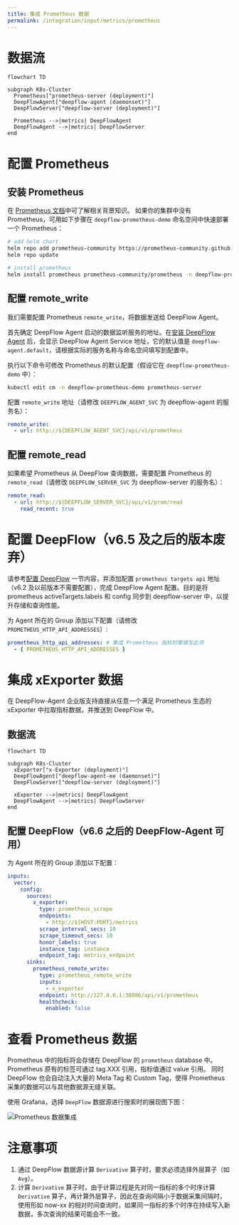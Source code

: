 ```yaml
---
title: 集成 Prometheus 数据
permalink: /integration/input/metrics/prometheus
---
```


# 数据流

```mermaid
flowchart TD

subgraph K8s-Cluster
  Prometheus["prometheus-server (deployment)"]
  DeepFlowAgent["deepflow-agent (daemonset)"]
  DeepFlowServer["deepflow-server (deployment)"]

  Prometheus -->|metrics| DeepFlowAgent
  DeepFlowAgent -->|metrics| DeepFlowServer
end
```

# 配置 Prometheus

## 安装 Prometheus

在 [Prometheus 文档](https://prometheus.io/docs/introduction/overview/)中可了解相关背景知识。
如果你的集群中没有 Prometheus，可用如下步骤在 `deepflow-prometheus-demo` 命名空间中快速部署一个 Prometheus：

```bash
# add helm chart
helm repo add prometheus-community https://prometheus-community.github.io/helm-charts
helm repo update

# install prometheus
helm install prometheus prometheus-community/prometheus -n deepflow-prometheus-demo --create-namespace
```

## 配置 remote_write

我们需要配置 Prometheus `remote_write`，将数据发送给 DeepFlow Agent。

首先确定 DeepFlow Agent 启动的数据监听服务的地址。在[安装 DeepFlow Agent](../../../ce-install/single-k8s/) 后，会显示 DeepFlow Agent Service 地址，它的默认值是 `deepflow-agent.default`，请根据实际的服务名称与命名空间填写到配置中。

执行以下命令可修改 Prometheus 的默认配置（假设它在 `deepflow-prometheus-demo` 中）：

```bash
kubectl edit cm -n deepflow-prometheus-demo prometheus-server
```

配置 `remote_write` 地址（请修改 `DEEPFLOW_AGENT_SVC` 为 deepflow-agent 的服务名）：

```yaml
remote_write:
  - url: http://${DEEPFLOW_AGENT_SVC}/api/v1/prometheus
```

## 配置 remote_read

如果希望 Prometheus 从 DeepFlow 查询数据，需要配置 Prometheus 的 `remote_read`（请修改 `DEEPFLOW_SERVER_SVC` 为 deepflow-server 的服务名）：

```yaml
remote_read:
  - url: http://${DEEPFLOW_SERVER_SVC}/api/v1/prom/read
    read_recent: true
```

# 配置 DeepFlow（v6.5 及之后的版本废弃）

请参考[配置 DeepFlow](../tracing/opentelemetry/#配置-deepflow) 一节内容，并添加配置 `prometheus targets api` 地址（v6.2 及以前版本不需要配置），完成 DeepFlow Agent 配置。目的是将 prometheus activeTargets.labels 和 config 同步到 deepflow-server 中，以提升存储和查询性能。

为 Agent 所在的 Group 添加以下配置（请修改 `PROMETHEUS_HTTP_API_ADDRESSES`）:

```yaml
prometheus_http_api_addresses: # 集成 Prometheus 指标时需填写此项
  - { PROMETHEUS_HTTP_API_ADDRESSES }
```

# 集成 xExporter 数据

在 DeepFlow-Agent 企业版支持直接从任意一个满足 Prometheus 生态的 xExporter 中拉取指标数据，并推送到 DeepFlow 中。

## 数据流

```mermaid
flowchart TD

subgraph K8s-Cluster
  xExporter["x-Exporter (deployment)"]
  DeepFlowAgent["deepflow-agent-ee (daemonset)"]
  DeepFlowServer["deepflow-server (deployment)"]

  xExporter -->|metrics| DeepFlowAgent
  DeepFlowAgent -->|metrics| DeepFlowServer
end
```

## 配置 DeepFlow（v6.6 之后的 DeepFlow-Agent 可用）

为 Agent 所在的 Group 添加以下配置：

```yaml
inputs:
  vector:
    config:
      sources:
        x_exporter:
          type: prometheus_scrape
          endpoints:
            - http://${HOST:PORT}/metrics
          scrape_interval_secs: 10
          scrape_timeout_secs: 10
          honor_labels: true
          instance_tag: instance
          endpoint_tag: metrics_endpoint
      sinks:
        prometheus_remote_write:
          type: prometheus_remote_write
          inputs:
            - x_exporter
          endpoint: http://127.0.0.1:38086/api/v1/prometheus
          healthcheck:
            enabled: false
```

# 查看 Prometheus 数据

Prometheus 中的指标将会存储在 DeepFlow 的 `prometheus` database 中。
Prometheus 原有的标签可通过 tag.XXX 引用，指标值通过 value 引用。
同时 DeepFlow 也会自动注入大量的 Meta Tag 和 Custom Tag，使得 Prometheus 采集的数据可以与其他数据源无缝关联。

使用 Grafana，选择 `DeepFlow` 数据源进行搜索时的展现图下图：

![Prometheus 数据集成](https://yunshan-guangzhou.oss-cn-beijing.aliyuncs.com/pub/pic/20231003651c19e6684d1.png)

# 注意事项

1. 通过 DeepFlow 数据源计算 `Derivative` 算子时，要求必须选择外层算子（如 `Avg`）。
2. 计算 `Derivative` 算子时，由于计算过程是先对同一指标的多个时序计算 `Derivative` 算子，再计算外层算子，因此在查询间隔小于数据采集间隔时，使用形如 now-xx 的相对时间查询时，如果同一指标的多个时序在持续写入新数据，多次查询的结果可能会不一致。
